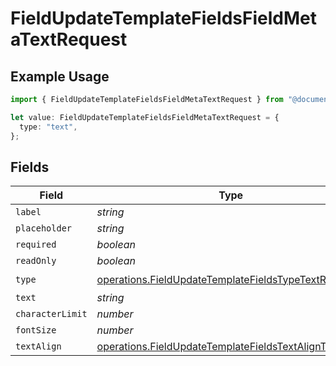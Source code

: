 # FieldUpdateTemplateFieldsFieldMetaTextRequest

## Example Usage

```typescript
import { FieldUpdateTemplateFieldsFieldMetaTextRequest } from "@documenso/sdk-typescript/models/operations";

let value: FieldUpdateTemplateFieldsFieldMetaTextRequest = {
  type: "text",
};
```

## Fields

| Field                                                                                                                        | Type                                                                                                                         | Required                                                                                                                     | Description                                                                                                                  |
| ---------------------------------------------------------------------------------------------------------------------------- | ---------------------------------------------------------------------------------------------------------------------------- | ---------------------------------------------------------------------------------------------------------------------------- | ---------------------------------------------------------------------------------------------------------------------------- |
| `label`                                                                                                                      | *string*                                                                                                                     | :heavy_minus_sign:                                                                                                           | N/A                                                                                                                          |
| `placeholder`                                                                                                                | *string*                                                                                                                     | :heavy_minus_sign:                                                                                                           | N/A                                                                                                                          |
| `required`                                                                                                                   | *boolean*                                                                                                                    | :heavy_minus_sign:                                                                                                           | N/A                                                                                                                          |
| `readOnly`                                                                                                                   | *boolean*                                                                                                                    | :heavy_minus_sign:                                                                                                           | N/A                                                                                                                          |
| `type`                                                                                                                       | [operations.FieldUpdateTemplateFieldsTypeTextRequest2](../../models/operations/fieldupdatetemplatefieldstypetextrequest2.md) | :heavy_check_mark:                                                                                                           | N/A                                                                                                                          |
| `text`                                                                                                                       | *string*                                                                                                                     | :heavy_minus_sign:                                                                                                           | N/A                                                                                                                          |
| `characterLimit`                                                                                                             | *number*                                                                                                                     | :heavy_minus_sign:                                                                                                           | N/A                                                                                                                          |
| `fontSize`                                                                                                                   | *number*                                                                                                                     | :heavy_minus_sign:                                                                                                           | N/A                                                                                                                          |
| `textAlign`                                                                                                                  | [operations.FieldUpdateTemplateFieldsTextAlignText](../../models/operations/fieldupdatetemplatefieldstextaligntext.md)       | :heavy_minus_sign:                                                                                                           | N/A                                                                                                                          |